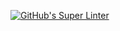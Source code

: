 [![GitHub's Super Linter](https://github.com/<aharv5>/<Intro-04-Java-HelloWorldStyle>/workflows/GitHub's%20Super%20Linter/badge.svg)](https://github.com/<aharv5>/<Intro-04-Java-HelloWorldStyle>/actions)
